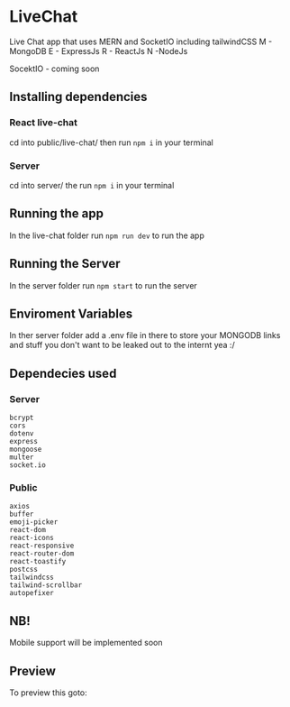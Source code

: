 # LiveChat
Live Chat app that uses MERN and SocketIO including tailwindCSS
  M - MongoDB
  E - ExpressJs
  R - ReactJs
  N -NodeJs

SocektIO - coming soon

## Installing dependencies
### React live-chat
  cd into public/live-chat/ then run `npm i` in your terminal
### Server
  cd into server/ the run `npm i` in your terminal
  
## Running the app
  In the live-chat folder run `npm run dev` to run the app
  
## Running the Server
  In the server folder run `npm start` to run the server

## Enviroment Variables
  In ther server folder add a .env file in there to store your MONGODB links and stuff you don't want to be leaked out to the internt yea :/
  
## Dependecies used
### Server
    bcrypt
    cors
    dotenv
    express
    mongoose
    multer
    socket.io
   
### Public
    axios
    buffer
    emoji-picker
    react-dom
    react-icons
    react-responsive
    react-router-dom
    react-toastify
    postcss
    tailwindcss
    tailwind-scrollbar
    autopefixer

## NB!
  Mobile support will be implemented soon

## Preview
  To preview this goto: 
